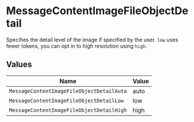 # MessageContentImageFileObjectDetail

Specifies the detail level of the image if specified by the user. `low` uses fewer tokens, you can opt in to high resolution using `high`.


## Values

| Name                                      | Value                                     |
| ----------------------------------------- | ----------------------------------------- |
| `MessageContentImageFileObjectDetailAuto` | auto                                      |
| `MessageContentImageFileObjectDetailLow`  | low                                       |
| `MessageContentImageFileObjectDetailHigh` | high                                      |